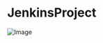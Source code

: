 # JenkinsProject



![Image](https://user-images.githubusercontent.com/114386695/192219020-81f6528f-07b6-44f9-8be9-c551cd67e1c8.jpeg)
